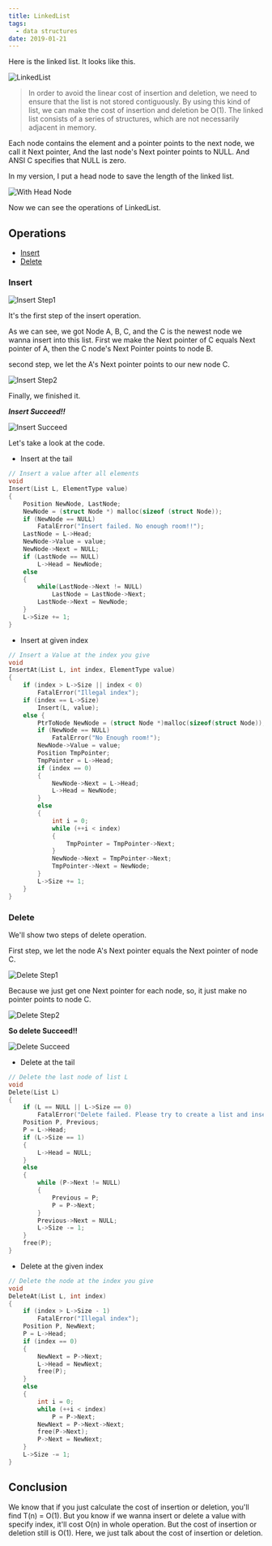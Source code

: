 ```yaml
---
title: LinkedList
tags:
  - data structures
date: 2019-01-21
---
```


Here is the linked list. It looks like this.

![LinkedList](https://sherlockblaze.com/resources/img/cs/linkedlist/linkedlist.png)

> In order to avoid the linear cost of insertion and deletion, we need to ensure that the list is not stored contiguously. By using this kind of list, we can make the cost of insertion and deletion be O(1).
The linked list consists of a series of structures, which are not necessarily adjacent in memory.

Each node contains the element and a pointer points to the next node, we call it Next pointer, And the last node's Next pointer points to NULL. And ANSI C specifies that NULL is zero.

In my version, I put a head node to save the length of the linked list.

![With Head Node](https://sherlockblaze.com/resources/img/cs/linkedlist/linkedlist_with_head_node.png)

Now we can see the operations of LinkedList.

## Operations

- [Insert](#Insert)
- [Delete](#Delete)

### Insert

![Insert Step1](https://sherlockblaze.com/resources/img/cs/linkedlist/insert_step1.png)

It's the first step of the insert operation.

As we can see, we got Node A, B, C, and the C is the newest node we wanna insert into this list. First we make the Next pointer of C equals Next pointer of A, then the C node's Next Pointer points to node B.

second step, we let the A's Next pointer points to our new node C.

![Insert Step2](https://sherlockblaze.com/resources/img/cs/linkedlist/insert_step2.png)

Finally, we finished it.

***Insert Succeed!!***

![Insert Succeed](https://sherlockblaze.com/resources/img/cs/linkedlist/insert_successed.png)

Let's take a look at the code.

+ Insert at the tail

```cpp
// Insert a value after all elements
void
Insert(List L, ElementType value)
{
	Position NewNode, LastNode;
	NewNode = (struct Node *) malloc(sizeof (struct Node));
	if (NewNode == NULL)
		FatalError("Insert failed. No enough room!!");
	LastNode = L->Head;
	NewNode->Value = value;
	NewNode->Next = NULL;
	if (LastNode == NULL)
		L->Head = NewNode;
	else
	{
		while(LastNode->Next != NULL)
			LastNode = LastNode->Next;
		LastNode->Next = NewNode;
	}
	L->Size += 1;
}
```

+ Insert at given index

```cpp
// Insert a Value at the index you give
void
InsertAt(List L, int index, ElementType value)
{
	if (index > L->Size || index < 0)
		FatalError("Illegal index"); 
	if (index == L->Size)
		Insert(L, value);
	else {
		PtrToNode NewNode = (struct Node *)malloc(sizeof(struct Node));
		if (NewNode == NULL)
			FatalError("No Enough room!");
		NewNode->Value = value;
		Position TmpPointer;
		TmpPointer = L->Head;
		if (index == 0)
		{
			NewNode->Next = L->Head;
			L->Head = NewNode;
		}
		else
		{
			int i = 0;
			while (++i < index)
			{
				TmpPointer = TmpPointer->Next;
			}
			NewNode->Next = TmpPointer->Next;
			TmpPointer->Next = NewNode;
		}
		L->Size += 1;
	}
}
```

### Delete

We'll show two steps of delete operation.

First step, we let the node A's Next pointer equals the Next pointer of node C.

![Delete Step1](https://sherlockblaze.com/resources/img/cs/linkedlist/delete_step1.png)

Because we just get one Next pointer for each node, so, it just make no pointer points to node C.

![Delete Step2](https://sherlockblaze.com/resources/img/cs/linkedlist/delete_step2.png)

**So delete Succeed!!**

![Delete Succeed](https://sherlockblaze.com/resources/img/cs/linkedlist/delete_successed.png)

+ Delete at the tail

```cpp
// Delete the last node of list L
void
Delete(List L)
{
	if (L == NULL || L->Size == 0)
		FatalError("Delete failed. Please try to create a list and insert some nodes into it.");
	Position P, Previous;
	P = L->Head;
	if (L->Size == 1)
	{
		L->Head = NULL;
	}
	else
	{
		while (P->Next != NULL)
		{
			Previous = P;
			P = P->Next;
		}
		Previous->Next = NULL;
		L->Size -= 1;
	}
	free(P);
}
```

+ Delete at the given index

```cpp
// Delete the node at the index you give
void
DeleteAt(List L, int index)
{
	if (index > L->Size - 1)
		FatalError("Illegal index");
	Position P, NewNext;
	P = L->Head;
	if (index == 0)
	{
		NewNext = P->Next;
		L->Head = NewNext;
		free(P);
	}
	else
	{
		int i = 0;
		while (++i < index)
			P = P->Next;
		NewNext = P->Next->Next;
		free(P->Next);
		P->Next = NewNext;
	}
	L->Size -= 1;
}
```

## Conclusion

We know that if you just calculate the cost of insertion or deletion, you'll find T(n) = O(1).
But you know if we wanna insert or delete a value with specify index, it'll cost O(n) in whole operation. But the cost of insertion or deletion still is O(1). Here, we just talk about the cost of insertion or deletion.